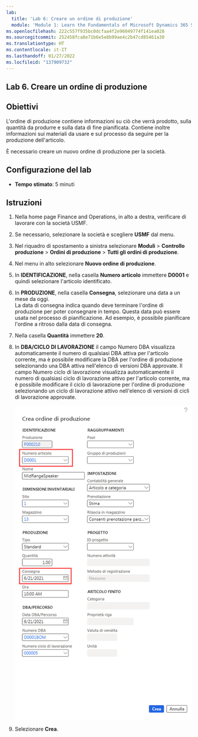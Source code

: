 ```yaml
---
lab:
  title: 'Lab 6: Creare un ordine di produzione'
  module: 'Module 1: Learn the Fundamentals of Microsoft Dynamics 365 Supply Chain Management'
ms.openlocfilehash: 222c557f935bc0dcfaa4f2e96049774f141ea028
ms.sourcegitcommit: 252458fca8e71b6e5e8b99ae4c2b47cd85461a30
ms.translationtype: HT
ms.contentlocale: it-IT
ms.lasthandoff: 01/27/2022
ms.locfileid: "137909732"
---
```

## <a name="lab-6---create-a-production-order"></a>Lab 6. Creare un ordine di produzione

## <a name="objectives"></a>Obiettivi

L'ordine di produzione contiene informazioni su ciò che verrà prodotto, sulla quantità da produrre e sulla data di fine pianificata. Contiene inoltre informazioni sui materiali da usare e sul processo da seguire per la produzione dell'articolo.

È necessario creare un nuovo ordine di produzione per la società.

## <a name="lab-setup"></a>Configurazione del lab

   - **Tempo stimato**: 5 minuti

## <a name="instructions"></a>Istruzioni

1. Nella home page Finance and Operations, in alto a destra, verificare di lavorare con la società USMF.

1. Se necessario, selezionare la società e scegliere **USMF** dal menu.

1. Nel riquadro di spostamento a sinistra selezionare **Moduli** > **Controllo produzione** > **Ordini di produzione** > **Tutti gli ordini di produzione**.

1. Nel menu in alto selezionare **Nuovo ordine di produzione**.

1. In **IDENTIFICAZIONE**, nella casella **Numero articolo** immettere **D0001** e quindi selezionare l'articolo identificato.

1. In **PRODUZIONE**, nella casella **Consegna**, selezionare una data a un mese da oggi.  
    La data di consegna indica quando deve terminare l'ordine di produzione per poter consegnare in tempo. Questa data può essere usata nel processo di pianificazione. Ad esempio, è possibile pianificare l'ordine a ritroso dalla data di consegna.

1. Nella casella **Quantità** immettere **20**.

1. In **DBA/CICLO DI LAVORAZIONE** il campo Numero DBA visualizza automaticamente il numero di qualsiasi DBA attiva per l'articolo corrente, ma è possibile modificare la DBA per l'ordine di produzione selezionando una DBA attiva nell'elenco di versioni DBA approvate. Il campo Numero ciclo di lavorazione visualizza automaticamente il numero di qualsiasi ciclo di lavorazione attivo per l'articolo corrente, ma è possibile modificare il ciclo di lavorazione per l'ordine di produzione selezionando un ciclo di lavorazione attivo nell'elenco di versioni di cicli di lavorazione approvate.

    ![Schermata che mostra il riquadro Crea ordine di produzione completo](./media/lp1-m4-new-production-order-pane.png)

1. Selezionare **Crea**.
